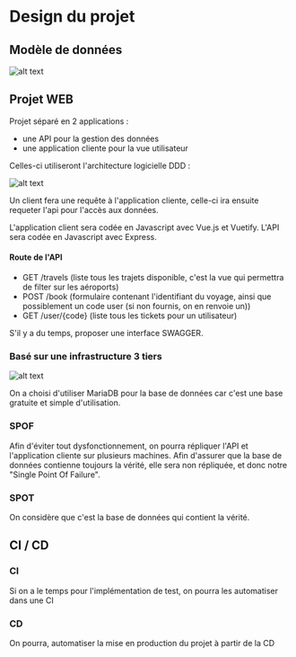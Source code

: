 # Design du projet

## Modèle de données

![alt text](https://i.imgur.com/iLcZOQC.png)

## Projet WEB

Projet séparé en 2 applications : 
- une API pour la gestion des données
- une application cliente pour la vue utilisateur

Celles-ci utiliseront l'architecture logicielle DDD :

![alt text](https://i.imgur.com/o6Ihfed.png)

Un client fera une requête à l'application cliente, celle-ci ira ensuite requeter l'api pour l'accès aux données.

L'application client sera codée en Javascript avec Vue.js et Vuetify.
L'API sera codée en Javascript avec Express.

#### Route de l'API

- GET /travels (liste tous les trajets disponible, c'est la vue qui permettra de filter sur les aéroports)
- POST /book (formulaire contenant l'identifiant du voyage, ainsi que possiblement un code user (si non fournis, on en renvoie un))
- GET /user/{code} (liste tous les tickets pour un utilisateur)

S'il y a du temps, proposer une interface SWAGGER.

### Basé sur une infrastructure 3 tiers

![alt text](https://i.imgur.com/GzMjXav.png)

On a choisi d'utiliser MariaDB pour la base de données car c'est une base gratuite et simple d'utilisation.

### SPOF

Afin d'éviter tout dysfonctionnement, on pourra répliquer l'API et l'application cliente sur plusieurs machines.
Afin d'assurer que la base de données contienne toujours la vérité, elle sera non répliquée, et donc notre "Single Point Of Failure".

### SPOT

On considère que c'est la base de données qui contient la vérité.

## CI / CD

### CI

Si on a le temps pour l'implémentation de test, on pourra les automatiser dans une CI

### CD

On pourra, automatiser la mise en production du projet à partir de la CD